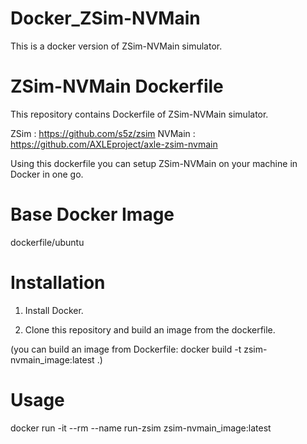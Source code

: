 # Docker_ZSim-NVMain
This is a docker version of ZSim-NVMain simulator. 

# ZSim-NVMain Dockerfile

This repository contains Dockerfile of ZSim-NVMain simulator.

ZSim : https://github.com/s5z/zsim
NVMain : https://github.com/AXLEproject/axle-zsim-nvmain

Using this dockerfile you can setup ZSim-NVMain on your machine in Docker in one go. 

# Base Docker Image
dockerfile/ubuntu

# Installation
1. Install Docker.

2. Clone this repository and build an image from the dockerfile.

(you can build an image from Dockerfile: docker build -t zsim-nvmain_image:latest .)

# Usage
docker run -it --rm --name run-zsim zsim-nvmain_image:latest
